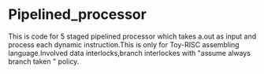 # Pipelined_processor
This is code for 5 staged pipelined processor which takes a.out as input and process each dynamic instruction.This is only for Toy-RISC assembling language.Involved data interlocks,branch interlockes with "assume always branch taken " policy.
